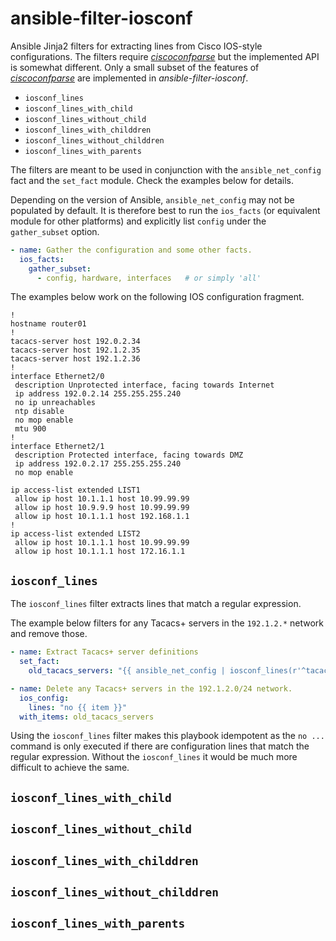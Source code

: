 # ansible-filter-iosconf

Ansible Jinja2 filters for extracting lines from Cisco IOS-style configurations. The filters require 
[*ciscoconfparse*](https://pypi.org/project/ciscoconfparse/) but the implemented API is somewhat different.
Only a small subset of the features of [*ciscoconfparse*](https://pypi.org/project/ciscoconfparse/) are 
implemented in *ansible-filter-iosconf*.

* ``iosconf_lines``
* ``iosconf_lines_with_child``
* ``iosconf_lines_without_child``
* ``iosconf_lines_with_childdren``
* ``iosconf_lines_without_childdren``
* ``iosconf_lines_with_parents``

The filters are meant to be used in conjunction with the ``ansible_net_config`` fact and the ``set_fact`` module. Check
the examples below for details.

Depending on the version of Ansible, ``ansible_net_config`` may not be populated by default. It is therefore
best to run the ``ios_facts`` (or equivalent module for other platforms) and explicitly list ``config`` under the ``gather_subset`` option.

```yaml
- name: Gather the configuration and some other facts.
  ios_facts:
    gather_subset:
      - config, hardware, interfaces   # or simply 'all'
```

The examples below work on the following IOS configuration fragment.
```
!
hostname router01
!
tacacs-server host 192.0.2.34
tacacs-server host 192.1.2.35
tacacs-server host 192.1.2.36
!
interface Ethernet2/0
 description Unprotected interface, facing towards Internet
 ip address 192.0.2.14 255.255.255.240
 no ip unreachables
 ntp disable
 no mop enable
 mtu 900
!
interface Ethernet2/1
 description Protected interface, facing towards DMZ
 ip address 192.0.2.17 255.255.255.240
 no mop enable
 
ip access-list extended LIST1
 allow ip host 10.1.1.1 host 10.99.99.99
 allow ip host 10.9.9.9 host 10.99.99.99
 allow ip host 10.1.1.1 host 192.168.1.1
!
ip access-list extended LIST2
 allow ip host 10.1.1.1 host 10.99.99.99
 allow ip host 10.1.1.1 host 172.16.1.1
```

## ``iosconf_lines``

The ``iosconf_lines`` filter extracts lines that match a regular expression.

The example below filters for any Tacacs+ servers in the ``192.1.2.*`` network and remove those.

```yaml
- name: Extract Tacacs+ server definitions
  set_fact: 
    old_tacacs_servers: "{{ ansible_net_config | iosconf_lines(r'^tacacs-server host 192\.1\.2\.') }}"

- name: Delete any Tacacs+ servers in the 192.1.2.0/24 network.
  ios_config:
    lines: "no {{ item }}"
  with_items: old_tacacs_servers
```

Using the ``iosconf_lines`` filter makes this playbook idempotent as the ``no ...`` command is only executed
if there are configuration lines that match the regular expression. Without the ``iosconf_lines`` it would be much
more difficult to achieve the same.
## ``iosconf_lines_with_child``
## ``iosconf_lines_without_child``
## ``iosconf_lines_with_childdren``
## ``iosconf_lines_without_childdren``
## ``iosconf_lines_with_parents``

 
